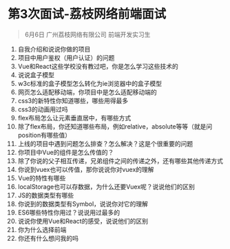 # 第3次面试-荔枝网络前端面试

> 6月6日 广州荔枝网络有限公司 前端开发实习生

1. 自我介绍和说说你做的项目
2. 项目中用户鉴权（用户认证）的问题
3. Vue和React这些学校没有教过吧，你是怎么学习这些技术的
4. 说说盒子模型
5. w3c标准的盒子模型怎么转化为ie浏览器中的盒子模型
6. 网页怎么适配移动端，你项目中是怎么适配移动端的
7. css3的新特性你知道哪些，哪些用得最多
8. css3的动画用过吗
9. flex布局怎么让元素垂直居中，有哪些方式
10. 除了flex布局，你还知道哪些布局，例如relative，absolute等等（就是问position有哪些值）
11. 上线的项目中遇到问题怎么排查？怎么解决？这是个很重要的问题
12. 你项目中Vue的组件是怎么传值的？
13. 除了你说的父子相互传递，兄弟组件之间的传递之外，还有哪些其他传递方式
14. 你说到vuex也可以传值，那你说说你对vuex的理解
15. Vue的特性有哪些
16. localStorage也可以存数据，为什么还要Vuex呢？说说他们的区别
17. JS的数据类型有哪些
18. 你说到的数据类型有Symbol，说说你对它的理解
19. ES6哪些特性你用过？说说用过最多的
20. 说说你使用Vue和React的感受，说说他们的区别
21. 你为什么选择前端
22. 你还有什么想问我的吗

